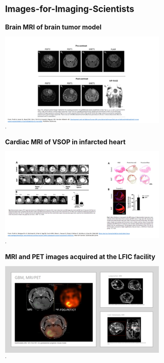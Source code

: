 # Images-for-Imaging-Scientists


## Brain MRI of brain tumor model 
![hello](images/MRIbrain.png).


## Cardiac MRI of VSOP in infarcted heart 
![hello](images/CMRI.png).


## MRI and PET images acquired at the LFIC facility
![hello](images/MRIPET.png).

